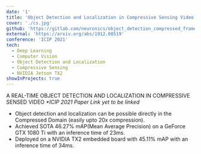 ```yaml
---
date: '1'
title: 'Object Detection and Localization in Compressive Sensing Video'
cover: './cs.jpg'
github: 'https://gitlab.com/neuronics/object_detection_compressed_frames'
external: 'https://arxiv.org/abs/1912.08519'
conference: 'ICIP 2021'
tech:
  - Deep Learning
  - Computer Vision
  - Object Detection and Localization
  - Compressive Sensing
  - NVIDIA Jetson TX2
showInProjects: true
---
```


<a>A REAL-TIME OBJECT DETECTION AND LOCALIZATION IN COMPRESSIVE SENSED VIDEO</a>
<i>*ICIP 2021 Paper Link yet to be linked</i>
- Object detection and localization can be possible directly in the Compressed Domain (easily upto 20x compression). 
- Achieved <a>SOTA 46.27\% mAP</a>(Mean Average Precision) on a GeForce GTX 1080 Ti with an inference time of 23ms.
- Deployed on a NVIDIA TX2 embedded board with <a>45.11\% mAP</a> with an inference time of <a>34ms</a>.


